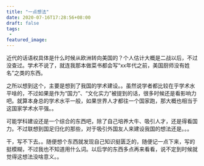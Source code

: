 ```yaml
---
title: "一点想法"
date: 2020-07-16T17:28:56+08:00
draft: false
tags:
 - 
featured_image:
---
```

近代的话语权具体是什么时候从欧洲转向美国的？个人估计大概是二战以后，不过没查过。学术不说了，就连我那本做菜书都会写“xx年代之前，美国厨师没有姓名”之类的东西。

之所以想到这个，主要是想到了我国的学术建设。。虽然说学者都比较在乎学术水平啥的，不过如果是作为“国力”、“文化实力”被提到的话，很多时候还是看影响力吧。就算本身总的学术水平一般，如果世界人才都往一个国家跑，那大概也相当于这国家学术水平强。。

可能学科建设还是一个综合的东西吧，除了自己培养大牛、吸引人才，还是得看国力。不过联想到国足归化的那些，对于吸引外国友人来建设我国的想法还是。。。

干，写不下去。。随便想个东西就发现自己知识挺匮乏的，随便记一点下来，写的挺模糊，不过我也不知道用什么词。以后学的东西多点再来看看，说不定到时候就觉得这想法没啥意义。。